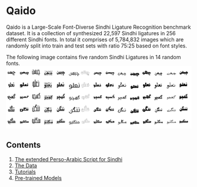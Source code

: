 # Qaido
Qaido is a Large-Scale Font-Diverse Sindhi Ligature Recognition benchmark dataset. It is a collection of synthesized 22,597 Sindhi ligatures in 256 different Sindhi fonts. In total it comprises of 5,784,832 images which are randomly split into train and test sets with ratio 75:25 based on font styles.

The following image contains five random Sindhi Ligatures in 14 random fonts.
![](doc/img/sprite_sindhi.png)

## Contents
 1. [The extended Perso-Arabic Script for Sindhi](#Sindhi-Script)
 2. [The Data](#the-data)
 3. [Tutorials](#Tutorials)
 4. [Pre-trained Models](#Using-the-pretrained-model)
